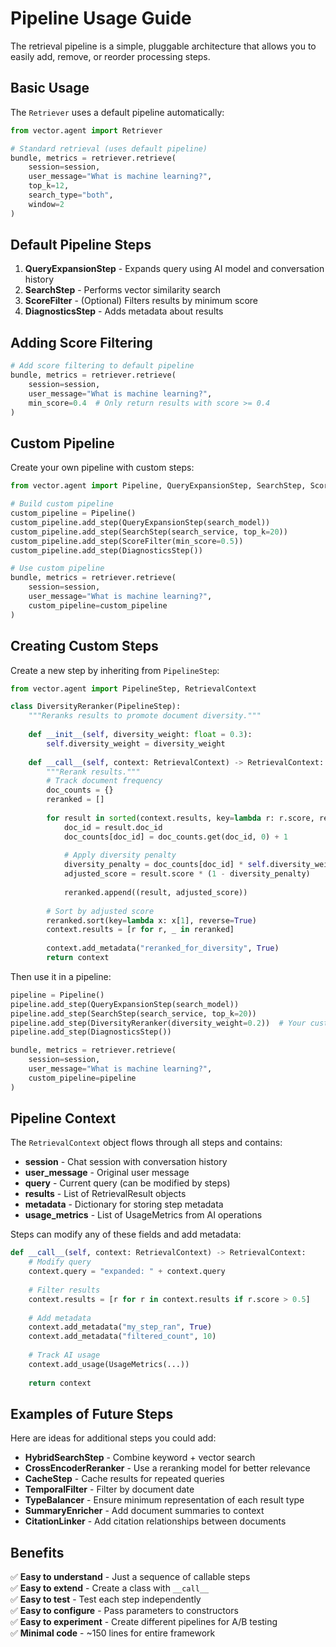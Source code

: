 # Pipeline Usage Guide

The retrieval pipeline is a simple, pluggable architecture that allows you to easily add, remove, or reorder processing steps.

## Basic Usage

The `Retriever` uses a default pipeline automatically:

```python
from vector.agent import Retriever

# Standard retrieval (uses default pipeline)
bundle, metrics = retriever.retrieve(
    session=session,
    user_message="What is machine learning?",
    top_k=12,
    search_type="both",
    window=2
)
```

## Default Pipeline Steps

1. **QueryExpansionStep** - Expands query using AI model and conversation history
2. **SearchStep** - Performs vector similarity search
3. **ScoreFilter** - (Optional) Filters results by minimum score
4. **DiagnosticsStep** - Adds metadata about results

## Adding Score Filtering

```python
# Add score filtering to default pipeline
bundle, metrics = retriever.retrieve(
    session=session,
    user_message="What is machine learning?",
    min_score=0.4  # Only return results with score >= 0.4
)
```

## Custom Pipeline

Create your own pipeline with custom steps:

```python
from vector.agent import Pipeline, QueryExpansionStep, SearchStep, ScoreFilter, DiagnosticsStep

# Build custom pipeline
custom_pipeline = Pipeline()
custom_pipeline.add_step(QueryExpansionStep(search_model))
custom_pipeline.add_step(SearchStep(search_service, top_k=20))
custom_pipeline.add_step(ScoreFilter(min_score=0.5))
custom_pipeline.add_step(DiagnosticsStep())

# Use custom pipeline
bundle, metrics = retriever.retrieve(
    session=session,
    user_message="What is machine learning?",
    custom_pipeline=custom_pipeline
)
```

## Creating Custom Steps

Create a new step by inheriting from `PipelineStep`:

```python
from vector.agent import PipelineStep, RetrievalContext

class DiversityReranker(PipelineStep):
    """Reranks results to promote document diversity."""
    
    def __init__(self, diversity_weight: float = 0.3):
        self.diversity_weight = diversity_weight
    
    def __call__(self, context: RetrievalContext) -> RetrievalContext:
        """Rerank results."""
        # Track document frequency
        doc_counts = {}
        reranked = []
        
        for result in sorted(context.results, key=lambda r: r.score, reverse=True):
            doc_id = result.doc_id
            doc_counts[doc_id] = doc_counts.get(doc_id, 0) + 1
            
            # Apply diversity penalty
            diversity_penalty = doc_counts[doc_id] * self.diversity_weight
            adjusted_score = result.score * (1 - diversity_penalty)
            
            reranked.append((result, adjusted_score))
        
        # Sort by adjusted score
        reranked.sort(key=lambda x: x[1], reverse=True)
        context.results = [r for r, _ in reranked]
        
        context.add_metadata("reranked_for_diversity", True)
        return context
```

Then use it in a pipeline:

```python
pipeline = Pipeline()
pipeline.add_step(QueryExpansionStep(search_model))
pipeline.add_step(SearchStep(search_service, top_k=20))
pipeline.add_step(DiversityReranker(diversity_weight=0.2))  # Your custom step!
pipeline.add_step(DiagnosticsStep())

bundle, metrics = retriever.retrieve(
    session=session,
    user_message="What is machine learning?",
    custom_pipeline=pipeline
)
```

## Pipeline Context

The `RetrievalContext` object flows through all steps and contains:

- **session** - Chat session with conversation history
- **user_message** - Original user message
- **query** - Current query (can be modified by steps)
- **results** - List of RetrievalResult objects
- **metadata** - Dictionary for storing step metadata
- **usage_metrics** - List of UsageMetrics from AI operations

Steps can modify any of these fields and add metadata:

```python
def __call__(self, context: RetrievalContext) -> RetrievalContext:
    # Modify query
    context.query = "expanded: " + context.query
    
    # Filter results
    context.results = [r for r in context.results if r.score > 0.5]
    
    # Add metadata
    context.add_metadata("my_step_ran", True)
    context.add_metadata("filtered_count", 10)
    
    # Track AI usage
    context.add_usage(UsageMetrics(...))
    
    return context
```

## Examples of Future Steps

Here are ideas for additional steps you could add:

- **HybridSearchStep** - Combine keyword + vector search
- **CrossEncoderReranker** - Use a reranking model for better relevance
- **CacheStep** - Cache results for repeated queries
- **TemporalFilter** - Filter by document date
- **TypeBalancer** - Ensure minimum representation of each result type
- **SummaryEnricher** - Add document summaries to context
- **CitationLinker** - Add citation relationships between documents

## Benefits

✅ **Easy to understand** - Just a sequence of callable steps  
✅ **Easy to extend** - Create a class with `__call__`  
✅ **Easy to test** - Test each step independently  
✅ **Easy to configure** - Pass parameters to constructors  
✅ **Easy to experiment** - Create different pipelines for A/B testing  
✅ **Minimal code** - ~150 lines for entire framework  
